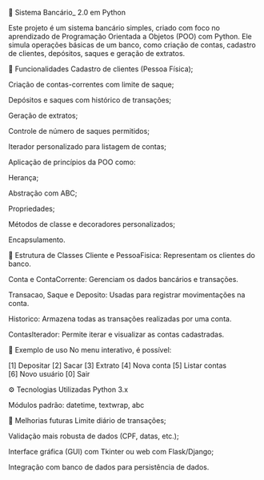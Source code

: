 🏦 Sistema Bancário_ 2.0 em Python

Este projeto é um sistema bancário simples, criado com foco no aprendizado de Programação Orientada a Objetos (POO) com Python. Ele simula operações básicas de um banco, como criação de contas, cadastro de clientes, depósitos, saques e geração de extratos.

🚀 Funcionalidades
Cadastro de clientes (Pessoa Física);

Criação de contas-correntes com limite de saque;

Depósitos e saques com histórico de transações;

Geração de extratos;

Controle de número de saques permitidos;

Iterador personalizado para listagem de contas;

Aplicação de princípios da POO como:

Herança;

Abstração com ABC;

Propriedades;

Métodos de classe e decoradores personalizados;

Encapsulamento.

🧱 Estrutura de Classes
Cliente e PessoaFisica: Representam os clientes do banco.

Conta e ContaCorrente: Gerenciam os dados bancários e transações.

Transacao, Saque e Deposito: Usadas para registrar movimentações na conta.

Historico: Armazena todas as transações realizadas por uma conta.

ContasIterador: Permite iterar e visualizar as contas cadastradas.

📜 Exemplo de uso
No menu interativo, é possível:

[1] Depositar 
[2] Sacar 
[3] Extrato 
[4] Nova conta 
[5] Listar contas  
[6] Novo usuário 
[0] Sair 

⚙️ Tecnologias Utilizadas
Python 3.x

Módulos padrão: datetime, textwrap, abc

📝 Melhorias futuras
Limite diário de transações;

Validação mais robusta de dados (CPF, datas, etc.);

Interface gráfica (GUI) com Tkinter ou web com Flask/Django;

Integração com banco de dados para persistência de dados.

